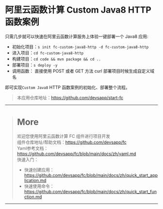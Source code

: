 # 阿里云函数计算 Custom Java8 HTTP 函数案例

只需几步就可以快速在阿里云函数计算服务上体验一键部署一个 Java8 应用:

- 初始化项目：`s init fc-custom-java8-http -d fc-custom-java8-http`
- 进入项目：`cd fc-custom-java8-http`
- 构建项目：`cd code && mvn package && cd ..`
- 部署项目：`s deploy -y`
- 调用函数： 直接使用 POST 或者 GET 方法 curl 部署项目时候生成自定义域名

即可实现`Custom Java8` HTTP 函数案例的初始化、部署整个流程。

> 本应用仓库地址：https://github.com/devsapp/start-fc

------------------------------------
> # More
> 欢迎您使用阿里云函数计算 FC 组件进行项目开发   
> 组件仓库地址/帮助文档：https://github.com/devsapp/fc   
> Yaml参考文档：https://github.com/devsapp/fc/blob/main/docs/zh/yaml.md   
> 快速入门：
>   - 快速创建应用：https://github.com/devsapp/fc/blob/main/docs/zh/quick_start_application.md
>   - 快速使用命令：https://github.com/devsapp/fc/blob/main/docs/zh/quick_start_function.md
------------------------------------

